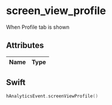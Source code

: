 # screen_view_profile
When Profile tab is shown

## Attributes

| Name      | Type |
| ----------- | ----------- |


## Swift

```swift
hAnalyticsEvent.screenViewProfile()
```